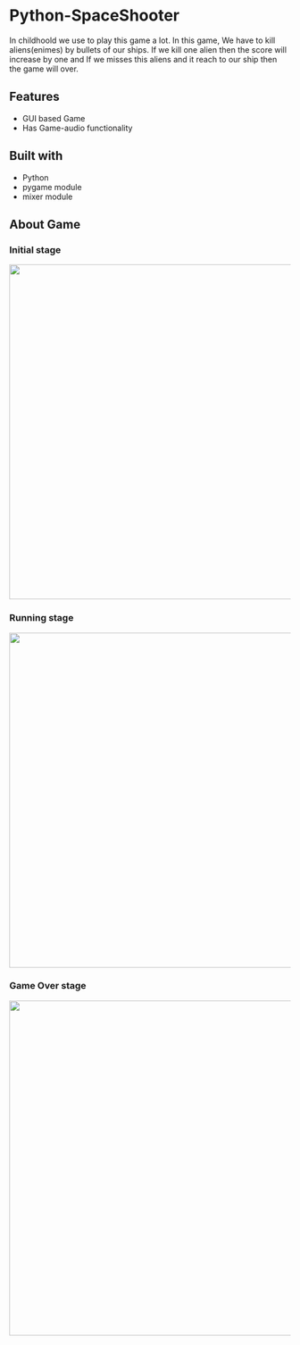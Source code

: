 # Python-SpaceShooter
In childhoold we use to play this game a lot. In this game, We have to kill aliens(enimes) by bullets of our ships. If we kill one alien then the score will increase by one and If we misses this aliens and it reach to our ship then the game will over.

## Features

- GUI based Game
- Has Game-audio functionality

## Built with

- Python
- pygame module
- mixer module

## About Game 

### Initial stage
<image src='https://github.com/Kalaria-Bhargav/Python-SpaceShooter/blob/master/Initial.PNG?raw=true' height=600 width=700/>

### Running stage
<image src='https://github.com/Kalaria-Bhargav/Python-SpaceShooter/blob/master/run.jpg?raw=true' height=600 width=700/>

### Game Over stage
<image src='https://github.com/Kalaria-Bhargav/Python-SpaceShooter/blob/master/over.PNG?raw=true' height=600 width=700/>

